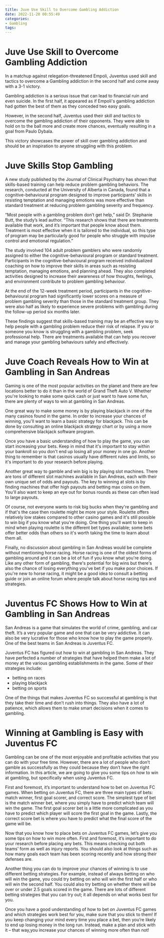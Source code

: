 ```yaml
---
title: Juve Use Skill to Overcome Gambling Addiction 
date: 2022-11-20 00:55:49
categories:
- Gambling
tags:
---
```



#  Juve Use Skill to Overcome Gambling Addiction 

In a matchup against relegation-threatened Empoli, Juventus used skill and tactics to overcome a Gambling addiction in the second half and come away with a 3-1 victory.

Gambling addiction is a serious issue that can lead to financial ruin and even suicide. In the first half, it appeared as if Empoli's gambling addiction had gotten the best of them as they conceded two easy goals.

However, in the second half, Juventus used their skill and tactics to overcome the gambling addiction of their opponents. They were able to hold on to the ball more and create more chances, eventually resulting in a goal from Paulo Dybala.

This victory showcases the power of skill over gambling addiction and should be an inspiration to anyone struggling with this problem.

#  Juve Skills Stop Gambling 

A new study published by the Journal of Clinical Psychiatry has shown that skills-based training can help reduce problem gambling behaviors. The research, conducted at the University of Alberta in Canada, found that a cognitive-behavioural program designed to improve participants’ skills in resisting temptation and managing emotions was more effective than standard treatment at reducing problem gambling severity and frequency.

“Most people with a gambling problem don’t get help,” said Dr. Stephanie Butt, the study’s lead author. “This research shows that there are treatments available that work, and it’s important that people know about them. Treatment is most effective when it is tailored to the individual, so this type of program may be particularly good for people who struggle with impulse control and emotional regulation.”

The study involved 104 adult problem gamblers who were randomly assigned to either the cognitive-behavioural program or standard treatment. Participants in the cognitive-behavioural program received individualized coaching on how to improve their skills in areas such as resisting temptation, managing emotions, and planning ahead. They also completed activities designed to increase their awareness of how thoughts, feelings, and environment contribute to problem gambling behaviour.

At the end of the 12-week treatment period, participants in the cognitive-behavioural program had significantly lower scores on a measure of problem gambling severity than those in the standard treatment group. They were also half as likely to experience severe problems with gambling during the follow-up period six months later.

These findings suggest that skills-based training may be an effective way to help people with a gambling problem reduce their risk of relapse. If you or someone you know is struggling with a gambling problem, seek professional help. There are treatments available that can help you recover and manage your gambling behaviours safely and effectively.

#  Juve Coach Reveals How to Win at Gambling in San Andreas 

Gaming is one of the most popular activities on the planet and there are few locations better to do it than in the world of Grand Theft Auto V. Whether you're looking to make some quick cash or just want to have some fun, there are plenty of ways to win at gambling in San Andreas. 

One great way to make some money is by playing blackjack in one of the many casinos found in the game. In order to increase your chances of winning, you'll want to learn a basic strategy for blackjack. This can be done by consulting an online blackjack strategy chart or by using a more comprehensive blackjack software program. 

Once you have a basic understanding of how to play the game, you can start increasing your bets. Keep in mind that it's important to stay within your bankroll so you don't end up losing all your money in one go. Another thing to remember is that casinos usually have different rules and limits, so it's important to do your research before playing. 

Another great way to gamble and win big is by playing slot machines. There are tons of different slot machines available in San Andreas, each with their own unique set of odds and payouts. The key to winning at slots is by finding machines that offer high payouts and betting max coins on them. You'll also want to keep an eye out for bonus rounds as these can often lead to large payouts. 

Of course, not everyone wants to risk big bucks when they're gambling and if that's the case then roulette might be more your style. Roulette offers relatively low stakes compared to other casino games and it's still possible to win big if you know what you're doing. One thing you'll want to keep in mind when playing roulette is the different bet types available; some bets offer better odds than others so it's worth taking the time to learn about them all. 

Finally, no discussion about gambling in San Andreas would be complete without mentioning horse racing. Horse racing is one of the oldest forms of gambling around and it can be a lot of fun if you know what you're doing. Like any other form of gambling, there's potential for big wins but there's also the chance of losing everything you've bet if you make poor choices. If you're new to horse racing, it might be a good idea to consult a betting guide or join an online forum where people talk about horse racing tips and strategies.

#  Juventus FC Shows How to Win at Gambling in San Andreas 

San Andreas is a game that simulates the world of crime, gambling, and car theft. It’s a very popular game and one that can be very addictive. It can also be very lucrative for those who know how to play the game properly. One of the best teams in San Andreas is Juventus FC.

Juventus FC has figured out how to win at gambling in San Andreas. They have perfected a number of strategies that have helped them make a lot of money at the various gambling establishments in the game. Some of their strategies include:

- betting on races
- playing blackjack
- betting on sports

One of the things that makes Juventus FC so successful at gambling is that they take their time and don’t rush into things. They also have a lot of patience, which allows them to make smart decisions when it comes to gambling.

#  Winning at Gambling is Easy with Juventus FC

Gambling can be one of the most enjoyable and profitable activities that you can do with your free time. However, there are a lot of people who don’t gamble as successfully as they could because they don’t have the right information. In this article, we are going to give you some tips on how to win at gambling, but specifically when using Juventus FC.

First and foremost, it’s important to understand how to bet on Juventus FC games. When betting on Juventus FC, there are three main types of bets: match winner, first goal scorer, and correct score. The simplest type of bet is the match winner bet, where you simply have to predict which team will win the game. The first goal scorer bet is a little more complicated as you have to predict which player will score the first goal in the game. Lastly, the correct score bet is where you have to predict what the final score of the game will be.

Now that you know how to place bets on Juventus FC games, let’s give you some tips on how to win more often. First and foremost, it’s important to do your research before placing any bets. This means checking out both teams’ form as well as injury reports. You should also look at things such as how many goals each team has been scoring recently and how strong their defenses are.

Another thing you can do to improve your chances of winning is to use different betting strategies. For example, instead of always betting on who will win the game, you could try betting on who will win the first half or who will win the second half. You could also try betting on whether there will be over or under 2.5 goals scored in the game. There are lots of different betting strategies that you can try out; it all depends on what works best for you.

Once you have a good understanding of how to bet on Juventus FC games and which strategies work best for you, make sure that you stick to them! If you keep changing your mind every time you place a bet, then you’re likely to end up losing money in the long run. Instead, make a plan and stick with it – that way,you increase your chances of winning more often than not!